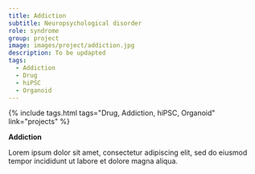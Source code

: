```yaml
---
title: Addiction
subtitle: Neuropsychological disorder
role: syndrome
group: project
image: images/project/addiction.jpg
description: To be updapted
tags:
  - Addiction
  - Drug
  - hiPSC
  - Organoid
---
```


{%
  include tags.html
  tags="Drug, Addiction, hiPSC, Organoid"
  link="projects"
%}

<strong>Addiction</strong>

Lorem ipsum dolor sit amet, consectetur adipiscing elit, sed do eiusmod tempor incididunt ut labore et dolore magna aliqua.
